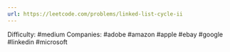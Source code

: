 ```yaml
---
url: https://leetcode.com/problems/linked-list-cycle-ii
---
```


Difficulty: #medium
Companies: #adobe #amazon #apple #ebay #google #linkedin #microsoft
